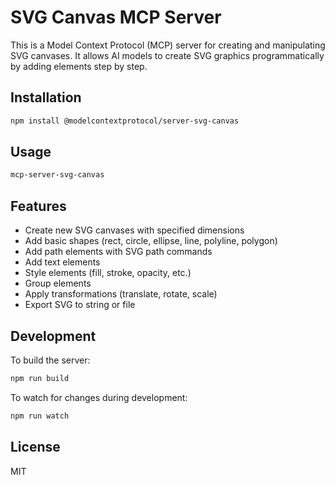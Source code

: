 # SVG Canvas MCP Server

This is a Model Context Protocol (MCP) server for creating and manipulating SVG canvases. It allows AI models to create SVG graphics programmatically by adding elements step by step.

## Installation

```bash
npm install @modelcontextprotocol/server-svg-canvas
```

## Usage

```bash
mcp-server-svg-canvas
```

## Features

- Create new SVG canvases with specified dimensions
- Add basic shapes (rect, circle, ellipse, line, polyline, polygon)
- Add path elements with SVG path commands
- Add text elements
- Style elements (fill, stroke, opacity, etc.)
- Group elements
- Apply transformations (translate, rotate, scale)
- Export SVG to string or file

## Development

To build the server:

```bash
npm run build
```

To watch for changes during development:

```bash
npm run watch
```

## License

MIT 